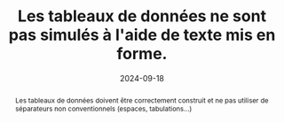 ---
Rubrique: Structure et code
title: Les tableaux de données ne sont pas simulés à l'aide de texte mis en forme. 
abstract: Les tableaux de données doivent être correctement construit et ne pas utiliser de séparateurs non conventionnels (espaces, tabulations...)
categories: 
    - "Structure et code"
agrege: O4240-E079
opquast: '4 240'
indiceebook: '79'
description: "Règle n° 079"
before: "078"
weight: "079"
after: "080"
actif: '1'
layout: rules
date: 2024-09-18
tags: 
    - "affichage"
    - "Accessibilité"
    - "Lisibilité"
objectif: 
    - "Permettre aux utilisateurs d’accéder à des tableaux exploitables par les aides techniques."
    - "Améliorer l’accessibilité des contenus aux lectrices et lecteurs handicapées."
    - "Améliorer la prise en compte des contenus par les moteurs de recherche et outils d’indexation"
Meo: 
    - "Utiliser systématiquement l’élément table et les éléments associés (tr, td, th, caption... en fonction de la nature du tableau) pour baliser les tableaux de données."
Controle: 
    - "Vérifier le code source de la page HTML de l'epub"
epubcheck: 
ace: 
humancheck: true
ReadiumGoToolkit: 
Source: 
    - "Opquast"
Referentiel:  
    - "[Web Content Accessibility Guidelines (WCAG) 1.3.1 Info and Relationships Level A](https://www.w3.org/TR/WCAG22/#info-and-relationships)"
steps: 
    - "Production numérique"
---